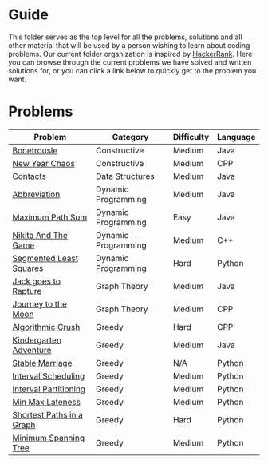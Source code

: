 # Guide

This folder serves as the top level for all the problems, solutions and all other material that will be used by a person wishing to learn about coding problems.
Our current folder organization is inspired by [HackerRank](https://www.hackerrank.com/domains/algorithms).
Here you can browse through the current problems we have solved and written solutions for, or you can click a link below to quickly get to the problem you want.

# Problems

| Problem                                                                       | Category            | Difficulty | Language |
|-------------------------------------------------------------------------------|---------------------|------------|----------|
| [Bonetrousle](/Guide/Constructive/Bonetrousle)                                | Constructive        | Medium     | Java     |
| [New Year Chaos](/Guide/Constructive/New%20Year%20Chaos)                      | Constructive        | Medium     | CPP      |
| [Contacts](/Guide/Data%20Structures/Contacts)                                 | Data Structures     | Medium     | Java     |
| [Abbreviation](/Guide/DynamicProgramming/Practice/Abbreviation)                        | Dynamic Programming | Medium     | Java     |
| [Maximum Path Sum](/Guide/DynamicProgramming/Practice/Maximum%20Path%20Sum)            | Dynamic Programming | Easy       | Java     |
| [Nikita And The Game](/Guide/DynamicProgramming/Practice/Nikita%20And%20The%20Game)    | Dynamic Programming | Medium     | C++     |
| [Segmented Least Squares](/Guide/DynamicProgramming/Educational/Segmented%20Least%20Squares)    | Dynamic Programming | Hard     | Python     |
| [Jack goes to Rapture](/Guide/GraphTheory/JackGoesToRapture)                  | Graph Theory        | Medium     | Java     |
| [Journey to the Moon](/Guide/GraphTheory/Journey%20to%20the%20Moon)           | Graph Theory        | Medium     | CPP      |
| [Algorithmic Crush](/Guide/Greedy/Practice/Algorithmic%20Crush)               | Greedy              | Hard       | CPP      |
| [Kindergarten Adventure](/Guide/Greedy/Practice/Kindergarten%20Adventure)     | Greedy              | Medium     | Java     |
| [Stable Marriage](/Guide/Greedy/Educational/Stable%20Marriage)                | Greedy              | N/A        | Python   |
| [Interval Scheduling](/Guide/Greedy/Educational/Interval%Scheduling)          | Greedy              | Medium     | Python   |
| [Interval Partitioning](/Guide/Greedy/Educational/Interval%20Partitioning)    | Greedy              | Medium     | Python   |
| [Min Max Lateness](/Guide/Greedy/Educational/Minimizing%20Maximum%20Lateness%20Scheduling)  | Greedy              | Medium     | Python   |
| [Shortest Paths in a Graph](/Guide/Greedy/Educational/Shortest%20Path)        | Greedy              | Hard       | Python   |
| [Minimum Spanning Tree](/Guide/Greedy/Educational/Minimum%20Spanning%20Tree)  | Greedy              | Medium     | Python   |
